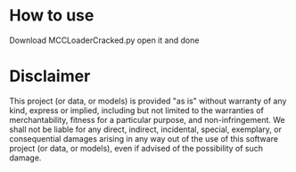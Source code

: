 # How to use
Download MCCLoaderCracked.py
open it and done


# Disclaimer

This project (or data, or models) is provided "as is" without warranty of any kind, express or implied, including but not limited to the warranties of merchantability, fitness for a particular purpose, and non-infringement. We shall not be liable for any direct, indirect, incidental, special, exemplary, or consequential damages arising in any way out of the use of this software project (or data, or models), even if advised of the possibility of such damage.
